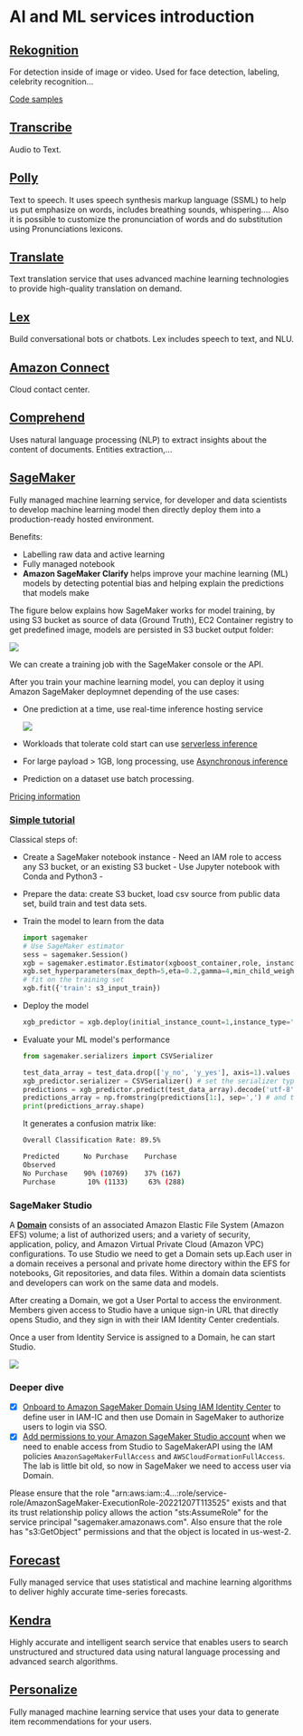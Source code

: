 # AI and ML services introduction

## [Rekognition](https://docs.aws.amazon.com/rekognition/latest/dg/what-is.html)

For detection inside of image or video. Used for face detection, labeling, celebrity recognition...

[Code samples](https://github.com/awsdocs/aws-doc-sdk-examples/tree/main/python/example_code/rekognition#code-examples)

## [Transcribe](https://docs.aws.amazon.com/transcribe/latest/dg/what-is.html)

Audio to Text.

## [Polly](https://docs.aws.amazon.com/polly/latest/dg/what-is.html)

Text to speech. It uses speech synthesis markup language (SSML) to help us put emphasize on words, includes breathing sounds, whispering.... Also it is possible to customize the pronunciation of words and do substitution using Pronunciations lexicons.

## [Translate](https://docs.aws.amazon.com/translate/latest/dg/what-is.html)

Text translation service that uses advanced machine learning technologies to provide high-quality translation on demand.

## [Lex](https://docs.aws.amazon.com/lex/latest/dg/what-is.html)

Build conversational bots or chatbots. Lex includes speech to text, and NLU.

## [Amazon Connect](https://docs.aws.amazon.com/connect/latest/adminguide/what-is-amazon-connect.html)

Cloud contact center.

## [Comprehend](https://docs.aws.amazon.com/comprehend/latest/dg/what-is.html)

Uses natural language processing (NLP) to extract insights about the content of documents. Entities extraction,...

## [SageMaker](https://docs.aws.amazon.com/sagemaker/latest/dg/what-is.html)

Fully managed machine learning service, for developer and data scientists to develop machine learning model then directly deploy them into a production-ready hosted environment. 

Benefits:

* Labelling raw data and active learning
* Fully managed notebook
* **Amazon SageMaker Clarify** helps improve your machine learning (ML) models by detecting potential bias and helping explain the predictions that models make

The figure below explains how SageMaker works for model training, by using S3 bucket as source of data (Ground Truth), EC2 Container registry to get predefined image, models are persisted in S3 bucket output folder:

![](./diagrams/sagemaker-training.drawio.png)

We can create a training job with the SageMaker console or the API.

After you train your machine learning model, you can deploy it using Amazon SageMaker deploymnet depending of the use cases:

* One prediction at a time, use real-time inference hosting service

    ![](./diagrams/sagemaker-hosting.drawio.png)

* Workloads that tolerate cold start can use [serverless inference](https://docs.aws.amazon.com/sagemaker/latest/dg/serverless-endpoints.html)
* For large payload > 1GB, long processing, use [Asynchronous inference](https://docs.aws.amazon.com/sagemaker/latest/dg/async-inference.html)
* Prediction on a dataset use batch processing.

[Pricing information](https://aws.amazon.com/sagemaker/pricing/)


### [Simple tutorial](https://aws.amazon.com/getting-started/hands-on/build-train-deploy-machine-learning-model-sagemaker/?ref=gsrchandson)

Classical steps of:

* Create a SageMaker notebook instance - Need an IAM role to access any S3 bucket, or an existing S3 bucket - Use Jupyter notebook with Conda and Python3 - 
* Prepare the data: create S3 bucket, load csv source from public data set, build train and test data sets.
* Train the model to learn from the data

    ```python
    import sagemaker
    # Use SageMaker estimator 
    sess = sagemaker.Session()
    xgb = sagemaker.estimator.Estimator(xgboost_container,role, instance_count=1, instance_type='ml.m4.xlarge',output_path='s3://{}/{}/output'.format(bucket_name, prefix),sagemaker_session=sess)
    xgb.set_hyperparameters(max_depth=5,eta=0.2,gamma=4,min_child_weight=6,subsample=0.8,silent=0,objective='binary:logistic',num_round=100)
    # fit on the training set
    xgb.fit({'train': s3_input_train})
    ```

* Deploy the model

    ```python
    xgb_predictor = xgb.deploy(initial_instance_count=1,instance_type='ml.m4.xlarge')
    ```

* Evaluate your ML model's performance

    ```python
    from sagemaker.serializers import CSVSerializer

    test_data_array = test_data.drop(['y_no', 'y_yes'], axis=1).values #load the data into an array
    xgb_predictor.serializer = CSVSerializer() # set the serializer type
    predictions = xgb_predictor.predict(test_data_array).decode('utf-8') # predict!
    predictions_array = np.fromstring(predictions[1:], sep=',') # and turn the prediction into an array
    print(predictions_array.shape)
    ```

    It generates a confusion matrix like:

    ```sh
    Overall Classification Rate: 89.5%

    Predicted      No Purchase    Purchase
    Observed
    No Purchase    90% (10769)    37% (167)
    Purchase        10% (1133)     63% (288) 

    ```

### SageMaker Studio

A  [**Domain**](https://docs.aws.amazon.com/sagemaker/latest/dg/studio-entity-status.html) consists of an associated Amazon Elastic File System (Amazon EFS) volume; a list of authorized users; and a variety of security, application, policy, and Amazon Virtual Private Cloud (Amazon VPC) configurations. To use Studio we need to get a Domain sets up.Each user in a domain receives a personal and private home directory within the EFS for notebooks, Git repositories, and data files. Within a domain data scientists and developers can work on the same data and models.

After creating a Domain, we got a User Portal to access the environment. Members given access to Studio have a unique sign-in URL that directly opens Studio, and they sign in with their IAM Identity Center credentials.

Once a user from Identity Service is assigned to a Domain, he can start Studio.

![](./images/SageMakerStudio.png)


### Deeper dive

* [x] [Onboard to Amazon SageMaker Domain Using IAM Identity Center](https://docs.aws.amazon.com/sagemaker/latest/dg/onboard-sso-users.html) to define user in IAM-IC and then use Domain in SageMaker to authorize users to login via SSO.
* [x] [Add permissions to your Amazon SageMaker Studio account](https://aws.amazon.com/getting-started/hands-on/machine-learning-tutorial-set-up-sagemaker-studio-account-permissions/) when we need to enable access from Studio to SageMakerAPI using the IAM policies `AmazonSageMakerFullAccess` and `AWSCloudFormationFullAccess`. The lab is little bit old, so now in SageMaker we need to access user via Domain.

Please ensure that the role "arn:aws:iam::4...:role/service-role/AmazonSageMaker-ExecutionRole-20221207T113525" exists and that its trust relationship policy allows the action "sts:AssumeRole" for the service principal "sagemaker.amazonaws.com". Also ensure that the role has "s3:GetObject" permissions and that the object is located in us-west-2.

## [Forecast](https://docs.aws.amazon.com/forecast/latest/dg/what-is-forecast.html)

Fully managed service that uses statistical and machine learning algorithms to deliver highly accurate time-series forecasts.

## [Kendra](https://docs.aws.amazon.com/kendra/latest/dg/what-is.html)

Highly accurate and intelligent search service that enables users to search unstructured and structured data using natural language processing and advanced search algorithms. 

## [Personalize](https://docs.aws.amazon.com/personalize/latest/dg/what-is.html)

Fully managed machine learning service that uses your data to generate item recommendations for your users.